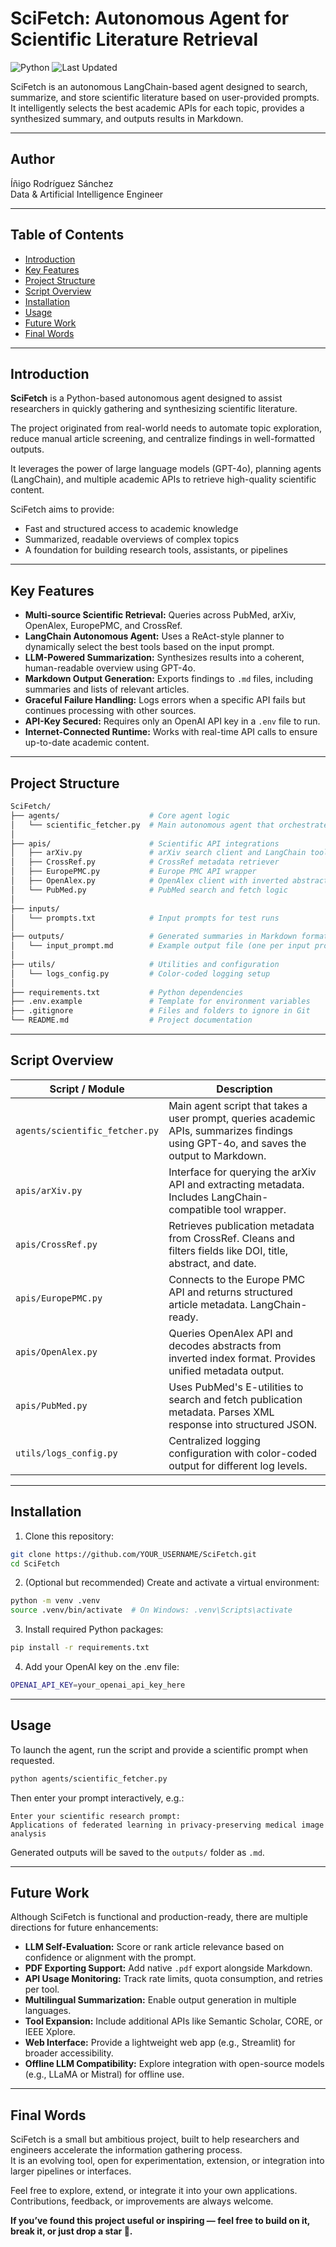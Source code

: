 # SciFetch: Autonomous Agent for Scientific Literature Retrieval

![Python](https://img.shields.io/badge/Python-3.11-blue.svg)
![Last Updated](https://img.shields.io/badge/Last%20Updated-April%202025-brightgreen)

SciFetch is an autonomous LangChain-based agent designed to search, summarize, and store scientific literature based on user-provided prompts. It intelligently selects the best academic APIs for each topic, provides a synthesized summary, and outputs results in Markdown.

---

## Author

Íñigo Rodríguez Sánchez  
Data & Artificial Intelligence Engineer

---

## Table of Contents

- [Introduction](#introduction)
- [Key Features](#key-features)
- [Project Structure](#project-structure)
- [Script Overview](#script-overview)
- [Installation](#installation)
- [Usage](#usage)
- [Future Work](#future-work)
- [Final Words](#final-words)

---

## Introduction

**SciFetch** is a Python-based autonomous agent designed to assist researchers in quickly gathering and synthesizing scientific literature.

The project originated from real-world needs to automate topic exploration, reduce manual article screening, and centralize findings in well-formatted outputs.  

It leverages the power of large language models (GPT-4o), planning agents (LangChain), and multiple academic APIs to retrieve high-quality scientific content.

SciFetch aims to provide:

- Fast and structured access to academic knowledge
- Summarized, readable overviews of complex topics
- A foundation for building research tools, assistants, or pipelines

---

## Key Features

- **Multi-source Scientific Retrieval:** Queries across PubMed, arXiv, OpenAlex, EuropePMC, and CrossRef.
- **LangChain Autonomous Agent:** Uses a ReAct-style planner to dynamically select the best tools based on the input prompt.
- **LLM-Powered Summarization:** Synthesizes results into a coherent, human-readable overview using GPT-4o.
- **Markdown Output Generation:** Exports findings to `.md` files, including summaries and lists of relevant articles.
- **Graceful Failure Handling:** Logs errors when a specific API fails but continues processing with other sources.
- **API-Key Secured:** Requires only an OpenAI API key in a `.env` file to run.
- **Internet-Connected Runtime:** Works with real-time API calls to ensure up-to-date academic content.

---

## Project Structure

```bash
SciFetch/
├── agents/                    # Core agent logic
│   └── scientific_fetcher.py  # Main autonomous agent that orchestrates API tools
│
├── apis/                      # Scientific API integrations
│   ├── arXiv.py               # arXiv search client and LangChain tool
│   ├── CrossRef.py            # CrossRef metadata retriever
│   ├── EuropePMC.py           # Europe PMC API wrapper
│   ├── OpenAlex.py            # OpenAlex client with inverted abstract decoding
│   └── PubMed.py              # PubMed search and fetch logic
│
├── inputs/                    
│   └── prompts.txt            # Input prompts for test runs
│
├── outputs/                   # Generated summaries in Markdown format
│   └── input_prompt.md        # Example output file (one per input prompt)
│
├── utils/                     # Utilities and configuration
│   └── logs_config.py         # Color-coded logging setup
│
├── requirements.txt           # Python dependencies
├── .env.example               # Template for environment variables
├── .gitignore                 # Files and folders to ignore in Git
└── README.md                  # Project documentation
```

---

## Script Overview

| Script / Module                | Description                                                                                                                                  |
|--------------------------------|----------------------------------------------------------------------------------------------------------------------------------------------|
| `agents/scientific_fetcher.py` | Main agent script that takes a user prompt, queries academic APIs, summarizes findings using GPT-4o, and saves the output to Markdown.       |
| `apis/arXiv.py`                | Interface for querying the arXiv API and extracting metadata. Includes LangChain-compatible tool wrapper.                                    |
| `apis/CrossRef.py`             | Retrieves publication metadata from CrossRef. Cleans and filters fields like DOI, title, abstract, and date.                                 |
| `apis/EuropePMC.py`            | Connects to the Europe PMC API and returns structured article metadata. LangChain-ready.                                                     |
| `apis/OpenAlex.py`             | Queries OpenAlex API and decodes abstracts from inverted index format. Provides unified metadata output.                                     |
| `apis/PubMed.py`               | Uses PubMed's E-utilities to search and fetch publication metadata. Parses XML response into structured JSON.                                |
| `utils/logs_config.py`         | Centralized logging configuration with color-coded output for different log levels.                                                          |

---

## Installation

1. Clone this repository:
```bash
git clone https://github.com/YOUR_USERNAME/SciFetch.git
cd SciFetch
```

2. (Optional but recommended) Create and activate a virtual environment:
```bash
python -m venv .venv
source .venv/bin/activate  # On Windows: .venv\Scripts\activate
```

3. Install required Python packages:
```bash
pip install -r requirements.txt
```

4. Add your OpenAI key on the .env file:
```bash
OPENAI_API_KEY=your_openai_api_key_here
```

---

## Usage

To launch the agent, run the script and provide a scientific prompt when requested.

```bash
python agents/scientific_fetcher.py
```

Then enter your prompt interactively, e.g.:

```
Enter your scientific research prompt:
Applications of federated learning in privacy-preserving medical image analysis
```

Generated outputs will be saved to the `outputs/` folder as `.md`.

---

## Future Work

Although SciFetch is functional and production-ready, there are multiple directions for future enhancements:

- **LLM Self-Evaluation:** Score or rank article relevance based on confidence or alignment with the prompt.
- **PDF Exporting Support:** Add native `.pdf` export alongside Markdown.
- **API Usage Monitoring:** Track rate limits, quota consumption, and retries per tool.
- **Multilingual Summarization:** Enable output generation in multiple languages.
- **Tool Expansion:** Include additional APIs like Semantic Scholar, CORE, or IEEE Xplore.
- **Web Interface:** Provide a lightweight web app (e.g., Streamlit) for broader accessibility.
- **Offline LLM Compatibility:** Explore integration with open-source models (e.g., LLaMA or Mistral) for offline use.

---

## Final Words

SciFetch is a small but ambitious project, built to help researchers and engineers accelerate the information gathering process.   
It is an evolving tool, open for experimentation, extension, or integration into larger pipelines or interfaces.

Feel free to explore, extend, or integrate it into your own applications. Contributions, feedback, or improvements are always welcome.

**If you’ve found this project useful or inspiring — feel free to build on it, break it, or just drop a star 🌟.**

